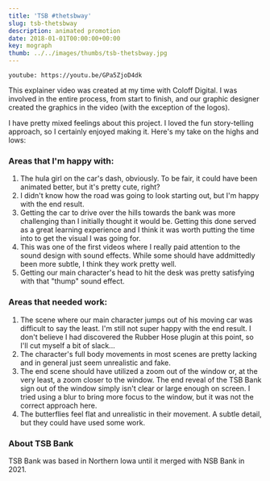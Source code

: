 ```yaml
---
title: 'TSB #thetsbway'
slug: tsb-thetsbway
description: animated promotion
date: 2018-01-01T00:00:00+00:00
key: mograph
thumb: ../../images/thumbs/tsb-thetsbway.jpg
---
```


`youtube: https://youtu.be/GPa5ZjoD4dk`

This explainer video was created at my time with Coloff Digital. I was involved in the entire process, from start to finish, and our graphic designer created the graphics in the video (with the exception of the logos).

I have pretty mixed feelings about this project. I loved the fun story-telling approach, so I certainly enjoyed making it. Here's my take on the highs and lows:

### Areas that I'm happy with:
1. The hula girl on the car's dash, obviously. To be fair, it could have been animated better, but it's pretty cute, right? 
2. I didn't know how the road was going to look starting out, but I'm happy with the end result.
3. Getting the car to drive over the hills towards the bank was more challenging than I initially thought it would be. Getting this done served as a great learning experience and I think it was worth putting the time into to get the visual I was going for.  
4. This was one of the first videos where I really paid attention to the sound design with sound effects. While some should have addmittedly been more subtle, I think they work pretty well. 
5. Getting our main character's head to hit the desk was pretty satisfying with that "thump" sound effect. 

### Areas that needed work:
1. The scene where our main character jumps out of his moving car was difficult to say the least. I'm still not super happy with the end result. I don't believe I had discovered the Rubber Hose plugin at this point, so I'll cut myself a bit of slack...
2. The character's full body movements in most scenes are pretty lacking and in general just seem unrealistic and fake. 
3. The end scene should have utilized a zoom out of the window or, at the very least, a zoom closer to the window. The end reveal of the TSB Bank sign out of the window simply isn't clear or large enough on screen. I tried using a blur to bring more focus to the window, but it was not the correct approach here.
4. The butterflies feel flat and unrealistic in their movement. A subtle detail, but they could have used some work.

### About TSB Bank

TSB Bank was based in Northern Iowa until it merged with NSB Bank in 2021.